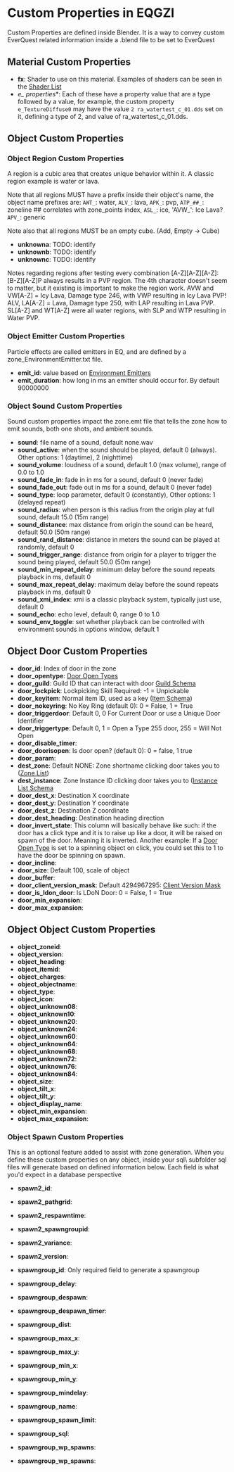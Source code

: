 # Custom Properties in EQGZI

Custom Properties are defined inside Blender. It is a way to convey custom EverQuest related information inside a .blend file to be set to EverQuest

## Material Custom Properties

- **fx**: Shader to use on this material. Examples of shaders can be seen in the [Shader List](shader-list.md)
- **e_* properties**: Each of these have a property value that are a type followed by a value, for example, the custom property `e_TextureDiffuse0` may have the value `2 ra_watertest_c_01.dds` set on it, defining a type of 2, and value of ra_watertest_c_01.dds.

## Object Custom Properties

### Object Region Custom Properties

A region is a cubic area that creates unique behavior within it. A classic region example is water or lava.

Note that all regions MUST have a prefix inside their object's name, the object name prefixes are: `AWT_`: water, `ALV_`: lava, `APK_`: pvp, `ATP_##_`: zoneline ## correlates with zone_points index, `ASL_`: ice, 'AVW_': Ice Lava? `APV_`: generic

Note also that all regions MUST be an empty cube. (Add, Empty -> Cube)

- **unknowna**: TODO: identify
- **unknownb**: TODO: identify
- **unknownc**: TODO: identify

Notes regarding regions after testing every combination [A-Z][A-Z][A-Z]: [B-Z][A-Z]P always results in a PVP region.  The 4th character doesn't seem to matter, but it existing is important to make the region work.  AVW and VW[A-Z] = Icy Lava, Damage type 246, with VWP resulting in Icy Lava PVP!  ALV, LA[A-Z] = Lava, Damage type 250, with LAP resulting in Lava PVP.   SL[A-Z] and WT[A-Z] were all water regions, with SLP and WTP resulting in Water PVP.

### Object Emitter Custom Properties

Particle effects are called emitters in EQ, and are defined by a zone_EnvironmentEmitter.txt file.

- **emit_id**: value based on [Environment Emitters](/server/zones/environment-emitters/)
- **emit_duration**: how long in ms an emitter should occur for. By default 90000000

### Object Sound Custom Properties

Sound custom properties impact the zone.emt file that tells the zone how to emit sounds, both one shots, and ambient sounds.

- **sound**: file name of a sound, default none.wav
- **sound_active**: when the sound should be played, default 0 (always). Other options: 1 (daytime), 2 (nighttime)
- **sound_volume**: loudness of a sound, default 1.0 (max volume), range of 0.0 to 1.0
- **sound_fade_in**: fade in in ms for a sound, default 0 (never fade)
- **sound_fade_out**: fade out in ms for a sound, default 0 (never fade)
- **sound_type**: loop parameter, default 0 (constantly), Other options: 1 (delayed repeat)
- **sound_radius**: when person is this radius from the origin play at full sound, default 15.0 (15m range)
- **sound_distance**: max distance from origin the sound can be heard, default 50.0 (50m range)
- **sound_rand_distance**: distance in meters the sound can be played at randomly, default 0
- **sound_trigger_range**: distance from origin for a player to trigger the sound being played, default 50.0 (50m range)
- **sound_min_repeat_delay**: minimum delay before the sound repeats playback in ms, default 0
- **sound_max_repeat_delay**: maximum delay before the sound repeats playback in ms, default 0
- **sound_xmi_index**: xmi is a classic playback system, typically just use, default 0
- **sound_echo**: echo level, default 0, range 0 to 1.0
- **sound_env_toggle**: set whether playback can be controlled with environment sounds in options window, default 1

## Object Door Custom Properties

- **door_id**: Index of door in the zone
- **door_opentype**: [Door Open Types](/server/zones/door-open-types)
- **door_guild**: Guild ID that can interact with door [Guild Schema](/schema/guilds/guilds)
- **door_lockpick**: Lockpicking Skill Required: -1 = Unpickable
- **door_keyitem**: Normal item ID, used as a key ([Item Schema](/schema/items/items))
- **door_nokeyring**: No Key Ring (default 0): 0 = False, 1 = True 
- **door_triggerdoor**: Default 0, 0 For Current Door or use a Unique Door Identifier
- **door_triggertype**: Default 0, 1 = Open a Type 255 door, 255 = Will Not Open
- **door_disable_timer**: 
- **door_doorisopen**: Is door open? (default 0): 0 = false, 1 true
- **door_param**: 
- **dest_zone**: Default NONE: Zone shortname clicking door takes you to ([Zone List](/server/zones/zone-list))
- **dest_instance**: Zone Instance ID clicking door takes you to ([Instance List Schema](/schema/instances/instance_list)
- **door_dest_x**: Destination X coordinate
- **door_dest_y**: Destination Y coordinate
- **door_dest_z**: Destination Z coordinate
- **door_dest_heading**: Destination heading direction
- **door_invert_state**: This column will basically behave like such: if the door has a click type and it is to raise up like a door, it will be raised on spawn of the door. Meaning it is inverted. Another example: If a [Door Open Type](/server/zones/door-open-types) is set to a spinning object on click, you could set this to 1 to have the door be spinning on spawn.
- **door_incline**: 
- **door_size**: Default 100, scale of object
- **door_buffer**: 
- **door_client_version_mask**: Default 4294967295: [Client Version Mask](/server/player/client-version-bitmasks)
- **door_is_ldon_door**: Is LDoN Door: 0 = False, 1 = True
- **door_min_expansion**: 
- **door_max_expansion**: 


## Object Object Custom Properties

- **object_zoneid**: 
- **object_version**:
- **object_heading**: 
- **object_itemid**: 
- **object_charges**: 
- **object_objectname**: 
- **object_type**: 
- **object_icon**: 
- **object_unknown08**: 
- **object_unknown10**: 
- **object_unknown20**: 
- **object_unknown24**: 
- **object_unknown60**: 
- **object_unknown64**: 
- **object_unknown68**: 
- **object_unknown72**: 
- **object_unknown76**: 
- **object_unknown84**: 
- **object_size**: 
- **object_tilt_x**: 
- **object_tilt_y**: 
- **object_display_name**: 
- **object_min_expansion**: 
- **object_max_expansion**: 

### Object Spawn Custom Properties

This is an optional feature added to assist with zone generation. When you define these custom properties on any object, inside your sql\ subfolder sql files will generate based on defined information below. Each field is what you'd expect in a database perspective


- **spawn2_id**:
- **spawn2_pathgrid**:
- **spawn2_respawntime**:
- **spawn2_spawngroupid**:
- **spawn2_variance**:
- **spawn2_version**:

- **spawngroup_id**: Only required field to generate a spawngroup
- **spawngroup_delay**: 
- **spawngroup_despawn**: 
- **spawngroup_despawn_timer**: 
- **spawngroup_dist**: 
- **spawngroup_max_x**: 
- **spawngroup_max_y**: 
- **spawngroup_min_x**: 
- **spawngroup_min_y**: 
- **spawngroup_mindelay**: 
- **spawngroup_name**: 
- **spawngroup_spawn_limit**: 
- **spawngroup_sql**: 
- **spawngroup_wp_spawns**: 
- **spawngroup_wp_spawns**: 
